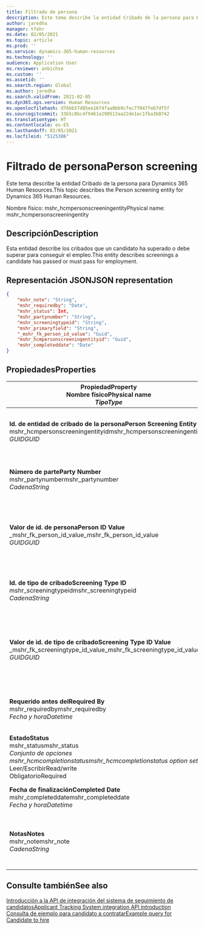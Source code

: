 ```yaml
---
title: Filtrado de persona
description: Este tema describe la entidad Cribado de la persona para Dynamics 365 Human Resources.
author: jaredha
manager: tfehr
ms.date: 02/05/2021
ms.topic: article
ms.prod: ''
ms.service: dynamics-365-human-resources
ms.technology: ''
audience: Application User
ms.reviewer: anbichse
ms.custom: ''
ms.assetid: ''
ms.search.region: Global
ms.author: jaredha
ms.search.validFrom: 2021-02-05
ms.dyn365.ops.version: Human Resources
ms.openlocfilehash: d76bb57d85ee16f4faa0bb9cfec77047feb7df5f
ms.sourcegitcommit: 33b5c8bc4f9461e290513aa22de1ec1fba3b0742
ms.translationtype: HT
ms.contentlocale: es-ES
ms.lasthandoff: 02/05/2021
ms.locfileid: "5125386"
---
```

# <a name="person-screening"></a><span data-ttu-id="5d3f6-103">Filtrado de persona</span><span class="sxs-lookup"><span data-stu-id="5d3f6-103">Person screening</span></span>

<span data-ttu-id="5d3f6-104">Este tema describe la entidad Cribado de la persona para Dynamics 365 Human Resources.</span><span class="sxs-lookup"><span data-stu-id="5d3f6-104">This topic describes the Person screening entity for Dynamics 365 Human Resources.</span></span>

<span data-ttu-id="5d3f6-105">Nombre físico: mshr_hcmpersonscreeningentity</span><span class="sxs-lookup"><span data-stu-id="5d3f6-105">Physical name: mshr_hcmpersonscreeningentity</span></span>

## <a name="description"></a><span data-ttu-id="5d3f6-106">Descripción</span><span class="sxs-lookup"><span data-stu-id="5d3f6-106">Description</span></span>

<span data-ttu-id="5d3f6-107">Esta entidad describe los cribados que un candidato ha superado o debe superar para conseguir el empleo.</span><span class="sxs-lookup"><span data-stu-id="5d3f6-107">This entity describes screenings a candidate has passed or must pass for employment.</span></span>

## <a name="json-representation"></a><span data-ttu-id="5d3f6-108">Representación JSON</span><span class="sxs-lookup"><span data-stu-id="5d3f6-108">JSON representation</span></span>

```json
{
    "mshr_note": "String",
    "mshr_requiredby": "Date",
    "mshr_status": Int,
    "mshr_partynumber": "String",
    "mshr_screeningtypeid": "String",
    "mshr_primaryfield": "String",
    "_mshr_fk_person_id_value": "Guid",
    "mshr_hcmpersonscreeningentityid": "Guid",
    "mshr_completeddate": "Date"
}
```

## <a name="properties"></a><span data-ttu-id="5d3f6-109">Propiedades</span><span class="sxs-lookup"><span data-stu-id="5d3f6-109">Properties</span></span>

| <span data-ttu-id="5d3f6-110">Propiedad</span><span class="sxs-lookup"><span data-stu-id="5d3f6-110">Property</span></span><br><span data-ttu-id="5d3f6-111">**Nombre físico**</span><span class="sxs-lookup"><span data-stu-id="5d3f6-111">**Physical name**</span></span><br><span data-ttu-id="5d3f6-112">**_Tipo_**</span><span class="sxs-lookup"><span data-stu-id="5d3f6-112">**_Type_**</span></span> | <span data-ttu-id="5d3f6-113">Utilizar</span><span class="sxs-lookup"><span data-stu-id="5d3f6-113">Use</span></span> | <span data-ttu-id="5d3f6-114">Descripción</span><span class="sxs-lookup"><span data-stu-id="5d3f6-114">Description</span></span> |
| --- | --- | --- |
| <span data-ttu-id="5d3f6-115">**Id. de entidad de cribado de la persona**</span><span class="sxs-lookup"><span data-stu-id="5d3f6-115">**Person Screening Entity ID**</span></span><br><span data-ttu-id="5d3f6-116">mshr_hcmpersonscreeningentityid</span><span class="sxs-lookup"><span data-stu-id="5d3f6-116">mshr_hcmpersonscreeningentityid</span></span><br><span data-ttu-id="5d3f6-117">*GUID*</span><span class="sxs-lookup"><span data-stu-id="5d3f6-117">*GUID*</span></span> | <span data-ttu-id="5d3f6-118">Solo lectura</span><span class="sxs-lookup"><span data-stu-id="5d3f6-118">Read-only</span></span><br><span data-ttu-id="5d3f6-119">Obligatorio</span><span class="sxs-lookup"><span data-stu-id="5d3f6-119">Required</span></span><br><span data-ttu-id="5d3f6-120">Generado por el sistema</span><span class="sxs-lookup"><span data-stu-id="5d3f6-120">System-generated</span></span> | <span data-ttu-id="5d3f6-121">Identificador principal único del registro de cribado de la persona.</span><span class="sxs-lookup"><span data-stu-id="5d3f6-121">Unique primary identifier for the person screening record.</span></span> |
| <span data-ttu-id="5d3f6-122">**Número de parte**</span><span class="sxs-lookup"><span data-stu-id="5d3f6-122">**Party Number**</span></span><br><span data-ttu-id="5d3f6-123">mshr_partynumber</span><span class="sxs-lookup"><span data-stu-id="5d3f6-123">mshr_partynumber</span></span><br><span data-ttu-id="5d3f6-124">*Cadena*</span><span class="sxs-lookup"><span data-stu-id="5d3f6-124">*String*</span></span> | <span data-ttu-id="5d3f6-125">Leer/Escribir</span><span class="sxs-lookup"><span data-stu-id="5d3f6-125">Read/write</span></span><br><span data-ttu-id="5d3f6-126">Obligatorio</span><span class="sxs-lookup"><span data-stu-id="5d3f6-126">Required</span></span> | <span data-ttu-id="5d3f6-127">El número de entidad (persona) asociado con el candidato.</span><span class="sxs-lookup"><span data-stu-id="5d3f6-127">The party (person) number associated with the candidate.</span></span> |
| <span data-ttu-id="5d3f6-128">**Valor de id. de persona**</span><span class="sxs-lookup"><span data-stu-id="5d3f6-128">**Person ID Value**</span></span><br><span data-ttu-id="5d3f6-129">_mshr_fk_person_id_value</span><span class="sxs-lookup"><span data-stu-id="5d3f6-129">_mshr_fk_person_id_value</span></span><br><span data-ttu-id="5d3f6-130">*GUID*</span><span class="sxs-lookup"><span data-stu-id="5d3f6-130">*GUID*</span></span> | <span data-ttu-id="5d3f6-131">Solo lectura</span><span class="sxs-lookup"><span data-stu-id="5d3f6-131">Read-only</span></span><br><span data-ttu-id="5d3f6-132">Obligatorio</span><span class="sxs-lookup"><span data-stu-id="5d3f6-132">Required</span></span><br><span data-ttu-id="5d3f6-133">Clave externa: mshr_dirpersonentityid de mshr_dirpersonentity</span><span class="sxs-lookup"><span data-stu-id="5d3f6-133">Foreign key: mshr_dirpersonentityid of mshr_dirpersonentity</span></span> | <span data-ttu-id="5d3f6-134">Identificador único generado por el sistema de registro de entidad (persona) de la parte.</span><span class="sxs-lookup"><span data-stu-id="5d3f6-134">The system-generated identifier of the party (person) entity record.</span></span> |
| <span data-ttu-id="5d3f6-135">**Id. de tipo de cribado**</span><span class="sxs-lookup"><span data-stu-id="5d3f6-135">**Screening Type ID**</span></span><br><span data-ttu-id="5d3f6-136">mshr_screeningtypeid</span><span class="sxs-lookup"><span data-stu-id="5d3f6-136">mshr_screeningtypeid</span></span><br><span data-ttu-id="5d3f6-137">*Cadena*</span><span class="sxs-lookup"><span data-stu-id="5d3f6-137">*String*</span></span> | <span data-ttu-id="5d3f6-138">Leer/Escribir</span><span class="sxs-lookup"><span data-stu-id="5d3f6-138">Read/write</span></span><br><span data-ttu-id="5d3f6-139">Obligatorio</span><span class="sxs-lookup"><span data-stu-id="5d3f6-139">Required</span></span><br><span data-ttu-id="5d3f6-140">Clave externa: ScreeningType</span><span class="sxs-lookup"><span data-stu-id="5d3f6-140">Foreign key: ScreeningType</span></span> | <span data-ttu-id="5d3f6-141">Identificador del tipo de cribado definido en Human Resources.</span><span class="sxs-lookup"><span data-stu-id="5d3f6-141">The identifier of the screening type defined in Human Resources.</span></span> |
| <span data-ttu-id="5d3f6-142">**Valor de id. de tipo de cribado**</span><span class="sxs-lookup"><span data-stu-id="5d3f6-142">**Screening Type ID Value**</span></span><br><span data-ttu-id="5d3f6-143">_mshr_fk_screeningtype_id_value</span><span class="sxs-lookup"><span data-stu-id="5d3f6-143">_mshr_fk_screeningtype_id_value</span></span><br><span data-ttu-id="5d3f6-144">*GUID*</span><span class="sxs-lookup"><span data-stu-id="5d3f6-144">*GUID*</span></span> | <span data-ttu-id="5d3f6-145">Solo lectura</span><span class="sxs-lookup"><span data-stu-id="5d3f6-145">Read-only</span></span><br><span data-ttu-id="5d3f6-146">Obligatorio</span><span class="sxs-lookup"><span data-stu-id="5d3f6-146">Required</span></span><br><span data-ttu-id="5d3f6-147">Clave externa: mshr_hcmscreeningtypeentityid de mshr_hcmscreeningtypeentity</span><span class="sxs-lookup"><span data-stu-id="5d3f6-147">Foreign key: mshr_hcmscreeningtypeentityid of mshr_hcmscreeningtypeentity</span></span> | <span data-ttu-id="5d3f6-148">Identificador único generado por el sistema para el registro de tipo de cribado en la entidad asociada.</span><span class="sxs-lookup"><span data-stu-id="5d3f6-148">System-generated identifier for the screening type record in the associated entity.</span></span> |
| <span data-ttu-id="5d3f6-149">**Requerido antes del**</span><span class="sxs-lookup"><span data-stu-id="5d3f6-149">**Required By**</span></span><br><span data-ttu-id="5d3f6-150">mshr_requiredby</span><span class="sxs-lookup"><span data-stu-id="5d3f6-150">mshr_requiredby</span></span><br><span data-ttu-id="5d3f6-151">*Fecha y hora*</span><span class="sxs-lookup"><span data-stu-id="5d3f6-151">*Datetime*</span></span> | <span data-ttu-id="5d3f6-152">Leer/Escribir</span><span class="sxs-lookup"><span data-stu-id="5d3f6-152">Read/write</span></span><br><span data-ttu-id="5d3f6-153">Opcional</span><span class="sxs-lookup"><span data-stu-id="5d3f6-153">Optional</span></span> | <span data-ttu-id="5d3f6-154">La fecha en la que debe estar completada la evaluación.</span><span class="sxs-lookup"><span data-stu-id="5d3f6-154">The date by which the screening is required to be completed.</span></span> |
| <span data-ttu-id="5d3f6-155">**Estado**</span><span class="sxs-lookup"><span data-stu-id="5d3f6-155">**Status**</span></span><br><span data-ttu-id="5d3f6-156">mshr_status</span><span class="sxs-lookup"><span data-stu-id="5d3f6-156">mshr_status</span></span><br><span data-ttu-id="5d3f6-157">*Conjunto de opciones mshr_hcmcompletionstatus*</span><span class="sxs-lookup"><span data-stu-id="5d3f6-157">*mshr_hcmcompletionstatus option set*</span></span><br><span data-ttu-id="5d3f6-158">Leer/Escribir</span><span class="sxs-lookup"><span data-stu-id="5d3f6-158">Read/write</span></span><br><span data-ttu-id="5d3f6-159">Obligatorio</span><span class="sxs-lookup"><span data-stu-id="5d3f6-159">Required</span></span> | <span data-ttu-id="5d3f6-160">Proporciona el estado del candidato para el cribado.</span><span class="sxs-lookup"><span data-stu-id="5d3f6-160">Provides the candidate’s status for the screening.</span></span> |
| <span data-ttu-id="5d3f6-161">**Fecha de finalización**</span><span class="sxs-lookup"><span data-stu-id="5d3f6-161">**Completed Date**</span></span><br><span data-ttu-id="5d3f6-162">mshr_completeddate</span><span class="sxs-lookup"><span data-stu-id="5d3f6-162">mshr_completeddate</span></span><br><span data-ttu-id="5d3f6-163">*Fecha y hora*</span><span class="sxs-lookup"><span data-stu-id="5d3f6-163">*Datetime*</span></span> | <span data-ttu-id="5d3f6-164">Leer/Escribir</span><span class="sxs-lookup"><span data-stu-id="5d3f6-164">Read/write</span></span><br><span data-ttu-id="5d3f6-165">Opcional</span><span class="sxs-lookup"><span data-stu-id="5d3f6-165">Optional</span></span> | <span data-ttu-id="5d3f6-166">La fecha en que se completó el cribado.</span><span class="sxs-lookup"><span data-stu-id="5d3f6-166">The date the screening was completed.</span></span> |
| <span data-ttu-id="5d3f6-167">**Notas**</span><span class="sxs-lookup"><span data-stu-id="5d3f6-167">**Notes**</span></span><br><span data-ttu-id="5d3f6-168">mshr_note</span><span class="sxs-lookup"><span data-stu-id="5d3f6-168">mshr_note</span></span><br><span data-ttu-id="5d3f6-169">*Cadena*</span><span class="sxs-lookup"><span data-stu-id="5d3f6-169">*String*</span></span> | <span data-ttu-id="5d3f6-170">Leer/Escribir</span><span class="sxs-lookup"><span data-stu-id="5d3f6-170">Read/write</span></span><br><span data-ttu-id="5d3f6-171">Opcional</span><span class="sxs-lookup"><span data-stu-id="5d3f6-171">Optional</span></span> | <span data-ttu-id="5d3f6-172">Notas para los técnicos de selección de personal y los responsables de contratación.</span><span class="sxs-lookup"><span data-stu-id="5d3f6-172">Notes for use by hiring managers and recruiters.</span></span> |

## <a name="see-also"></a><span data-ttu-id="5d3f6-173">Consulte también</span><span class="sxs-lookup"><span data-stu-id="5d3f6-173">See also</span></span>

[<span data-ttu-id="5d3f6-174">Introducción a la API de integración del sistema de seguimiento de candidatos</span><span class="sxs-lookup"><span data-stu-id="5d3f6-174">Applicant Tracking System integration API introduction</span></span>](hr-admin-integration-ats-api-introduction.md)<br>
[<span data-ttu-id="5d3f6-175">Consulta de ejemplo para candidato a contratar</span><span class="sxs-lookup"><span data-stu-id="5d3f6-175">Example query for Candidate to hire</span></span>](hr-admin-integration-ats-api-candidate-to-hire-example-query.md)

